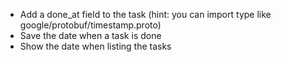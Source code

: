 
- Add a done_at field to the task (hint: you can import type like google/protobuf/timestamp.proto)
- Save the date when a task is done
- Show the date when listing the tasks
